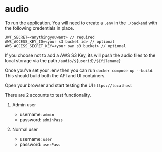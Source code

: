 # audio

To run the application.
You will need to create a `.env` in the `./backend` with the following credentials in place.

```env
JWT_SECRET=<anythingyouwant> // required
AWS_ACCESS_KEY_ID=<your s3 bucket id> // optional
AWS_ACCESS_SECRET_KEY=<your own s3 bucket> // optional
```

If you choose not to add a AWS S3 Key, its will push the audio files to the local storage via the path `/audio/${userid}/${filename}`

Once you've set your .env then you can run `docker compose up --build`. This should build both the API and UI containers.

Open your browser and start testing the UI `https://localhost`


There are 2 accounts to test functionality.

1. Admin user
    - username: `admin`
    - password: `adminPass`

2. Normal user
    - username: `user`
    - password: `userPass`

